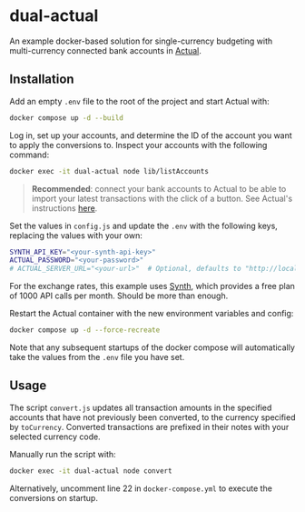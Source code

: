 # dual-actual

An example docker-based solution for single-currency budgeting with multi-currency connected bank accounts in [Actual](https://actualbudget.org/).

## Installation

Add an empty `.env` file to the root of the project and start Actual with:

```bash
docker compose up -d --build
```

Log in, set up your accounts, and determine the ID of the account you want to apply the conversions to. Inspect your accounts with the following command:

```bash
docker exec -it dual-actual node lib/listAccounts
```

> **Recommended**: connect your bank accounts to Actual to be able to import your latest transactions with the click of a button. See Actual's instructions [here](https://actualbudget.org/docs/advanced/bank-sync/).

Set the values in `config.js` and update the `.env` with the following keys, replacing the values with your own:

```bash
SYNTH_API_KEY="<your-synth-api-key>"
ACTUAL_PASSWORD="<your-password>"
# ACTUAL_SERVER_URL="<your-url>"  # Optional, defaults to "http://localhost:5006"
```

For the exchange rates, this example uses [Synth](https://synthfinance.com/), which provides a free plan of 1000 API calls per month. Should be more than enough.

Restart the Actual container with the new environment variables and config:

```bash
docker compose up -d --force-recreate
```

Note that any subsequent startups of the docker compose will automatically take the values from the `.env` file you have set.

## Usage

The script `convert.js` updates all transaction amounts in the specified accounts that have not previously been converted, to the currency specified by `toCurrency`. Converted transactions are prefixed in their notes with your selected currency code.

Manually run the script with:

```bash
docker exec -it dual-actual node convert
```

Alternatively, uncomment line 22 in `docker-compose.yml` to execute the conversions on startup.
